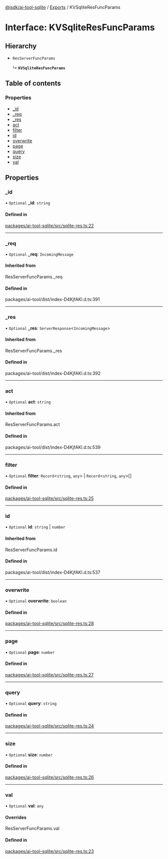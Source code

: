 [@isdk/ai-tool-sqlite](../README.md) / [Exports](../modules.md) / KVSqliteResFuncParams

# Interface: KVSqliteResFuncParams

## Hierarchy

- `ResServerFuncParams`

  ↳ **`KVSqliteResFuncParams`**

## Table of contents

### Properties

- [\_id](KVSqliteResFuncParams.md#_id)
- [\_req](KVSqliteResFuncParams.md#_req)
- [\_res](KVSqliteResFuncParams.md#_res)
- [act](KVSqliteResFuncParams.md#act)
- [filter](KVSqliteResFuncParams.md#filter)
- [id](KVSqliteResFuncParams.md#id)
- [overwrite](KVSqliteResFuncParams.md#overwrite)
- [page](KVSqliteResFuncParams.md#page)
- [query](KVSqliteResFuncParams.md#query)
- [size](KVSqliteResFuncParams.md#size)
- [val](KVSqliteResFuncParams.md#val)

## Properties

### \_id

• `Optional` **\_id**: `string`

#### Defined in

[packages/ai-tool-sqlite/src/sqlite-res.ts:22](https://github.com/isdk/ai-tool-sqlite.js/blob/3a8af7e372deb90905c47b3a58d4c8157346e3cc/src/sqlite-res.ts#L22)

___

### \_req

• `Optional` **\_req**: `IncomingMessage`

#### Inherited from

ResServerFuncParams.\_req

#### Defined in

packages/ai-tool/dist/index-D4KjfAKl.d.ts:391

___

### \_res

• `Optional` **\_res**: `ServerResponse`\<`IncomingMessage`\>

#### Inherited from

ResServerFuncParams.\_res

#### Defined in

packages/ai-tool/dist/index-D4KjfAKl.d.ts:392

___

### act

• `Optional` **act**: `string`

#### Inherited from

ResServerFuncParams.act

#### Defined in

packages/ai-tool/dist/index-D4KjfAKl.d.ts:539

___

### filter

• `Optional` **filter**: `Record`\<`string`, `any`\> \| `Record`\<`string`, `any`\>[]

#### Defined in

[packages/ai-tool-sqlite/src/sqlite-res.ts:25](https://github.com/isdk/ai-tool-sqlite.js/blob/3a8af7e372deb90905c47b3a58d4c8157346e3cc/src/sqlite-res.ts#L25)

___

### id

• `Optional` **id**: `string` \| `number`

#### Inherited from

ResServerFuncParams.id

#### Defined in

packages/ai-tool/dist/index-D4KjfAKl.d.ts:537

___

### overwrite

• `Optional` **overwrite**: `boolean`

#### Defined in

[packages/ai-tool-sqlite/src/sqlite-res.ts:28](https://github.com/isdk/ai-tool-sqlite.js/blob/3a8af7e372deb90905c47b3a58d4c8157346e3cc/src/sqlite-res.ts#L28)

___

### page

• `Optional` **page**: `number`

#### Defined in

[packages/ai-tool-sqlite/src/sqlite-res.ts:27](https://github.com/isdk/ai-tool-sqlite.js/blob/3a8af7e372deb90905c47b3a58d4c8157346e3cc/src/sqlite-res.ts#L27)

___

### query

• `Optional` **query**: `string`

#### Defined in

[packages/ai-tool-sqlite/src/sqlite-res.ts:24](https://github.com/isdk/ai-tool-sqlite.js/blob/3a8af7e372deb90905c47b3a58d4c8157346e3cc/src/sqlite-res.ts#L24)

___

### size

• `Optional` **size**: `number`

#### Defined in

[packages/ai-tool-sqlite/src/sqlite-res.ts:26](https://github.com/isdk/ai-tool-sqlite.js/blob/3a8af7e372deb90905c47b3a58d4c8157346e3cc/src/sqlite-res.ts#L26)

___

### val

• `Optional` **val**: `any`

#### Overrides

ResServerFuncParams.val

#### Defined in

[packages/ai-tool-sqlite/src/sqlite-res.ts:23](https://github.com/isdk/ai-tool-sqlite.js/blob/3a8af7e372deb90905c47b3a58d4c8157346e3cc/src/sqlite-res.ts#L23)
